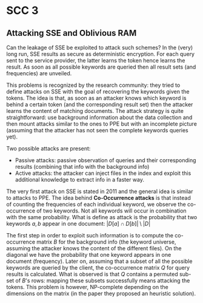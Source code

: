 # SCC 3

## Attacking SSE and Oblivious RAM

Can the leakage of SSE be exploited to attack such schemes? In the (very) long run, SSE results as secure as deterministic encryption. For each query sent to the service provider, the latter learns the token hence learns the result. As soon as all possible keywords are queried then all result sets (and frequencies) are unveiled.

This problems is recognized by the research community: they tried to define attacks on SSE with the goal of recovering the keywords given the tokens. The idea is that, as soon as an attacker knows which keyword is behind a certain token (and the corresponding result set) then the attacker learns the content of matching documents. The attack strategy is quite straightforward: use background information about the data collection and then mount attacks similar to the ones to PPE but with an incomplete picture (assuming that the attacker has not seen the complete keywords queries yet).

Two possible attacks are present:

- Passive attacks: passive observation of queries and their corresponding results (combining that info with the background info)
- Active attacks: the attacker can inject files in the index and exploit this additional knowledge to extract info in a faster way. 

The very first attack on SSE is stated in 2011 and the general idea is similar to attacks to PPE. The idea behind **Co-Occurrence attacks** is that instead of counting the frequencies of each individual keyword, we observe the co-occurrence of two keywords. Not all keywords will occur in combination with the same probability. What is define as attack is the probability that two keywords $a,b$ appear in one document: $|D[a] \cap D[b]| \setminus  | D|$

The first step in order to exploit such information is to compute the co-occurrence matrix $B$ for the background info (the keyword universe, assuming the attacker knows the content of the different files). On the diagonal we have the probability that one keyword appears in one document (frequency). Later on, assuming that a subset of all the possible keywords are queried by the client, the co-occurrence matrix $Q$ for query results is calculated. What is observed is that $Q$ contains a permuted sub-set of $B$'s rows: mapping these subsets successfully means attacking the tokens. This problem is however, NP-complete depending on the dimensions on the matrix (in the paper they proposed an heuristic solution).